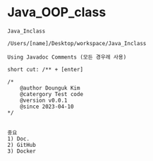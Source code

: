 # Java_OOP_class


    Java_Inclass

    /Users/[name]/Desktop/workspace/Java_Inclass

    Using Javadoc Comments (모든 경우레 사용)

    short cut: /** + [enter]
    
    /*
        @author Dounguk Kim
        @catergory Test code
        @version v0.0.1
        @since 2023-04-10
    */
        

    중요
    1) Doc.
    2) GitHub
    3) Docker